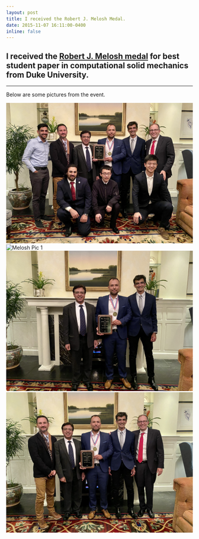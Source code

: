 ```yaml
---
layout: post
title: I received the Robert J. Melosh Medal.
date: 2015-11-07 16:11:00-0400
inline: false
---
```


## I received the <a href="https://cee.duke.edu/about/awards-honors/melosh-medal">Robert J. Melosh medal</a> for best student paper in computational solid mechanics from Duke University. 

***

Below are some pictures from the event.

![Melosh Pic 4](melosh_pics/melosh_pic_4.jpeg)
![Melosh Pic 1](melosh_pics/melosh_pic_1.jpeg)
![Melosh Pic 2](melosh_pics/melosh_pic_2.jpeg)
![Melosh Pic 3](melosh_pics/melosh_pic_3.jpeg)

